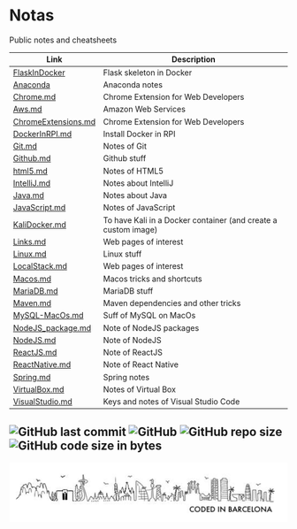 # Notas

Public notes and cheatsheets

| Link | Description |
|------|-------------|
| [FlaskInDocker](FlaskInDocker/) | Flask skeleton in Docker |
| [Anaconda](Ananconda.md) | Anaconda notes |
| [Chrome.md](Chrome.md) | Chrome Extension for Web Developers |
| [Aws.md](Aws.md) | Amazon Web Services |
| [ChromeExtensions.md](ChromeExtensions.md) | Chrome Extension for Web Developers |
| [DockerInRPI.md](DockerInRPI.md) | Install Docker in RPI |
| [Git.md](Git.md) | Notes of Git |
| [Github.md](Github.md) | Github stuff |
| [html5.md](html.md) | Notes of HTML5 |
| [IntelliJ.md](IntelliJ.md) | Notes about IntelliJ |
| [Java.md](Java.md) | Notes about Java |
| [JavaScript.md](JavaScript.md) | Notes of JavaScript |
| [KaliDocker.md](KaliDocker.md) | To have Kali in a Docker container (and create a custom image)|
| [Links.md](Links.md) | Web pages of interest |
| [Linux.md](Linux.md) | Linux stuff |
| [LocalStack.md](LocalStack.md) | Web pages of interest |
| [Macos.md](Macos.md) | Macos tricks and shortcuts |
| [MariaDB.md](MariaDB.md) | MariaDB stuff |
| [Maven.md](Maven.md) | Maven dependencies and other tricks |
| [MySQL-MacOs.md](MySQL-MacOs.md) | Suff of MySQL on MacOs|
| [NodeJS_package.md](NodeJS.md) | Note of NodeJS packages |
| [NodeJS.md](NodeJS.md) | Note of NodeJS |
| [ReactJS.md](ReactJS.md) | Note of ReactJS |
| [ReactNative.md](ReactNative.md) | Note of React Native |
| [Spring.md](Spring.md) | Spring notes |
| [VirtualBox.md](VirtualBox.md) | Notes of Virtual Box |
| [VisualStudio.md](VisualStudio.md) | Keys and notes of Visual Studio Code |


![GitHub last commit](https://img.shields.io/github/last-commit/leguim-repo/notas)
![GitHub](https://img.shields.io/github/license/leguim-repo/notas)
![GitHub repo size](https://img.shields.io/github/repo-size/leguim-repo/notas)
![GitHub code size in bytes](https://img.shields.io/github/languages/code-size/leguim-repo/notas)
---
<!-- Pit i Collons -->
![Coded In Barcelona](https://raw.githubusercontent.com/leguim-repo/leguim-repo/master/img/currentfooter.png)
